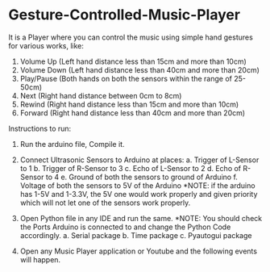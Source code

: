 # Gesture-Controlled-Music-Player

It is a Player where you can control the music using simple hand gestures for various works, like:

  1.  Volume Up (Left hand distance less than 15cm and more than 10cm)
  2.  Volume Down (Left hand distance less than 40cm and more than 20cm)
  3.  Play/Pause (Both hands on both the sensors within the range of 25-50cm)
  4.  Next (Right hand distance between 0cm to 8cm)
  5.  Rewind (Right hand distance less than 15cm and more than 10cm)
  6.  Forward (Right hand distance less than 40cm and more than 20cm)

Instructions to run:

1. Run the arduino file, Compile it.

2. Connect Ultrasonic Sensors to Arduino at places:
    a. Trigger of L-Sensor to 1
    b. Trigger of R-Sensor to 3
    c. Echo of L-Sensor to 2
    d. Echo of R-Sensor to 4
    e. Ground of both the sensors to ground of Arduino
    f. Voltage of both the sensors to 5V of the Arduino 
    *NOTE: if the arduino has 1-5V and 1-3.3V, the 5V one would work properly and given priority which will not let one of the sensors work properly.
    
3. Open Python file in any IDE and run the same.
    *NOTE: You should check the Ports Arduino is connected to and change the Python Code accordingly.
    a. Serial package
    b. Time package
    c. Pyautogui package
    
 4. Open any Music Player application or Youtube and the following events will happen.
